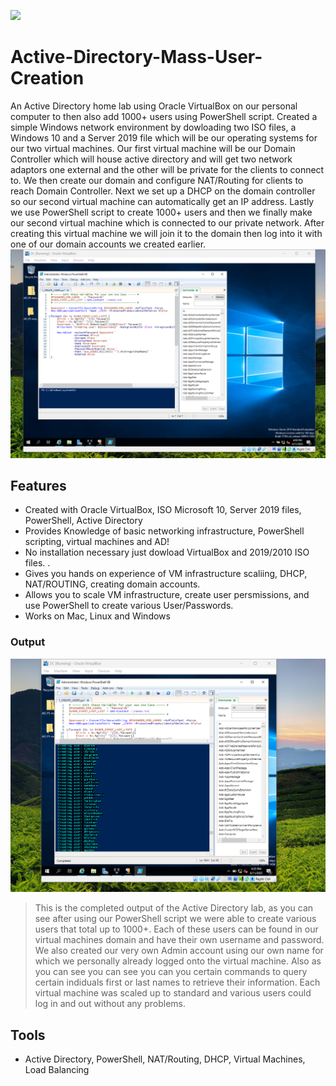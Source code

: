 ![](https://ecostruxure-building-help.se.com/graphics/en-US/graphics23401.png)

# Active-Directory-Mass-User-Creation

An Active Directory home lab using Oracle VirtualBox on our personal computer to then also add 1000+ users using PowerShell script. Created a simple Windows network environment by dowloading two ISO files, a Windows 10 and a Server 2019 file which will be our operating systems for our two virtual machines. Our first virtual machine will be our Domain Controller which will house active directory and will get two network adaptors one external and the other will be private for the clients to connect to. We then create our domain and configure NAT/Routing for clients to reach Domain Controller. Next we set up a DHCP on the domain controller so our second virtual machine can automatically get an IP address. Lastly we use PowerShell script to create 1000+ users and then we finally make our second virtual machine which is connected to our private network. After creating this virtual machine we will join it to the domain then log into it with one of our domain accounts we created earlier.
![](https://github.com/Dsuleodu1/Active-Directory-Bulk-User-Creation/blob/main/Screenshot%202025-06-11%20160954.png)

## Features

- Created with Oracle VirtualBox, ISO Microsoft 10, Server 2019 files, PowerShell, Active Directory
- Provides Knowledge of basic networking infrastructure, PowerShell scripting, virtual machines and AD!
- No installation necessary just dowload VirtualBox and 2019/2010 ISO files. ![]().
- Gives you hands on experience of VM infrastructure scaliing, DHCP, NAT/ROUTING, creating domain accounts.
- Allows you to scale VM infrastructure, create user persmissions, and use PowerShell to create various       User/Passwords.
- Works on Mac, Linux and Windows

### Output

![](https://github.com/Dsuleodu1/Active-Directory-Bulk-User-Creation/blob/main/Screenshot%202025-06-11%20162543.png)

> This is the completed output of the Active Directory lab, as you can see after using our PowerShell script we were able to create various users that total up to 1000+. Each of these users can be found in our virtual machines domain and have their own username and password. We also created our very own Admin account using our own name for which we personally already logged onto the virtual machine. Also as you can see you can see you can you certain commands to query certain indiduals first or last names to retrieve their information. Each virtual machine was scaled up to standard and various users could log in and out without any problems. 

## Tools
- Active Directory, PowerShell, NAT/Routing, DHCP, Virtual Machines, Load Balancing
